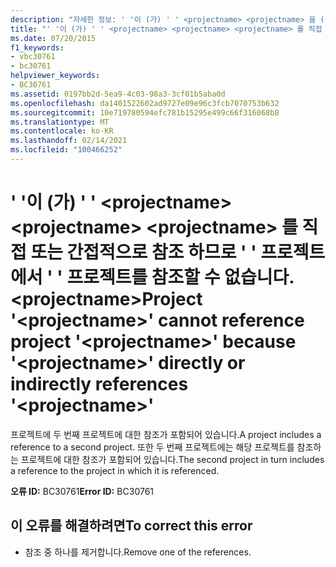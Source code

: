 ```yaml
---
description: "자세한 정보: ' '이 (가) ' ' <projectname> <projectname> 을 (를) <projectname> 직접 또는 간접적으로 참조 <projectname> 하므로 ' ' 프로젝트를 참조할 수 없습니다."
title: "' '이 (가) ' ' <projectname> <projectname> <projectname> 를 직접 또는 간접적으로 참조 하므로 ' ' 프로젝트에서 ' ' 프로젝트를 참조할 수 없습니다. <projectname>"
ms.date: 07/20/2015
f1_keywords:
- vbc30761
- bc30761
helpviewer_keywords:
- BC30761
ms.assetid: 0197bb2d-5ea9-4c03-98a3-3cf01b5aba0d
ms.openlocfilehash: da1401522602ad9727e09e96c3fcb7070753b632
ms.sourcegitcommit: 10e719780594efc781b15295e499c66f316068b8
ms.translationtype: MT
ms.contentlocale: ko-KR
ms.lasthandoff: 02/14/2021
ms.locfileid: "100466252"
---
```

# <a name="project-projectname-cannot-reference-project-projectname-because-projectname-directly-or-indirectly-references-projectname"></a><span data-ttu-id="5290f-103">' '이 (가) ' ' \<projectname> \<projectname> \<projectname> 를 직접 또는 간접적으로 참조 하므로 ' ' 프로젝트에서 ' ' 프로젝트를 참조할 수 없습니다. \<projectname></span><span class="sxs-lookup"><span data-stu-id="5290f-103">Project '\<projectname>' cannot reference project '\<projectname>' because '\<projectname>' directly or indirectly references '\<projectname>'</span></span>

<span data-ttu-id="5290f-104">프로젝트에 두 번째 프로젝트에 대한 참조가 포함되어 있습니다.</span><span class="sxs-lookup"><span data-stu-id="5290f-104">A project includes a reference to a second project.</span></span> <span data-ttu-id="5290f-105">또한 두 번째 프로젝트에는 해당 프로젝트를 참조하는 프로젝트에 대한 참조가 포함되어 있습니다.</span><span class="sxs-lookup"><span data-stu-id="5290f-105">The second project in turn includes a reference to the project in which it is referenced.</span></span>  
  
 <span data-ttu-id="5290f-106">**오류 ID:** BC30761</span><span class="sxs-lookup"><span data-stu-id="5290f-106">**Error ID:** BC30761</span></span>  
  
## <a name="to-correct-this-error"></a><span data-ttu-id="5290f-107">이 오류를 해결하려면</span><span class="sxs-lookup"><span data-stu-id="5290f-107">To correct this error</span></span>  
  
- <span data-ttu-id="5290f-108">참조 중 하나를 제거합니다.</span><span class="sxs-lookup"><span data-stu-id="5290f-108">Remove one of the references.</span></span>
